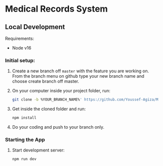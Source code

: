 # Medical Records System

## Local Development

Requirements:

- Node v16

### Initial setup:

1. Create a new branch off `master` with the feature you are working on. From the branch menu on github type your new branch name and choose create branch off master.

2. On your computer inside your project folder, run:

   ```bash
   git clone -b %YOUR_BRANCH_NAME%' https://github.com/Youssef-Agiza/Medical-Health-Record-System.git
   ```

3. Get inside the cloned folder and run:

   ```bash
   npm install
   ```

4. Do your coding and push to your branch only.

### Starting the App

1. Start development server:
   ```bash
   npm run dev
   ```

